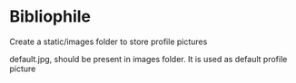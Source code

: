 # Bibliophile

Create a static/images folder to store profile pictures

default.jpg, should be present in images folder. It is used as default profile picture